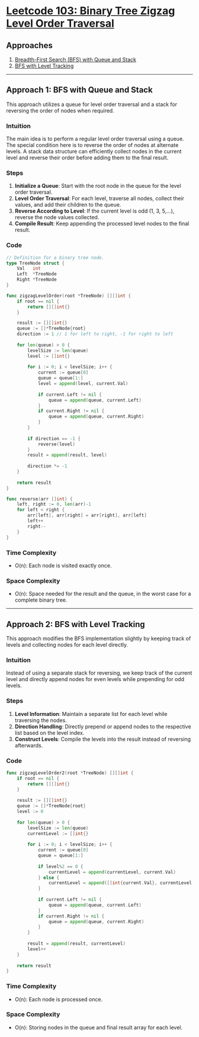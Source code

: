 # [Leetcode 103: Binary Tree Zigzag Level Order Traversal](https://leetcode.com/problems/binary-tree-zigzag-level-order-traversal/)

## Approaches
1. [Breadth-First Search (BFS) with Queue and Stack](#approach-1-bfs-with-queue-and-stack)
2. [BFS with Level Tracking](#approach-2-bfs-with-level-tracking)

---

## Approach 1: BFS with Queue and Stack
This approach utilizes a queue for level order traversal and a stack for reversing the order of nodes when required.

### Intuition
The main idea is to perform a regular level order traversal using a queue. The special condition here is to reverse the order of nodes at alternate levels. A stack data structure can efficiently collect nodes in the current level and reverse their order before adding them to the final result.

### Steps
1. **Initialize a Queue**: Start with the root node in the queue for the level order traversal.
2. **Level Order Traversal**: For each level, traverse all nodes, collect their values, and add their children to the queue.
3. **Reverse According to Level**: If the current level is odd (1, 3, 5,...), reverse the node values collected.
4. **Compile Result**: Keep appending the processed level nodes to the final result.

### Code
```go
// Definition for a binary tree node.
type TreeNode struct {
    Val   int
    Left  *TreeNode
    Right *TreeNode
}

func zigzagLevelOrder(root *TreeNode) [][]int {
    if root == nil {
        return [][]int{}
    }

    result := [][]int{}
    queue := []*TreeNode{root}
    direction := 1 // 1 for left to right, -1 for right to left
    
    for len(queue) > 0 {
        levelSize := len(queue)
        level := []int{}
        
        for i := 0; i < levelSize; i++ {
            current := queue[0]
            queue = queue[1:]
            level = append(level, current.Val)
            
            if current.Left != nil {
                queue = append(queue, current.Left)
            }
            if current.Right != nil {
                queue = append(queue, current.Right)
            }
        }
        
        if direction == -1 {
            reverse(level)
        }
        result = append(result, level)
        
        direction *= -1
    }
    
    return result
}

func reverse(arr []int) {
    left, right := 0, len(arr)-1
    for left < right {
        arr[left], arr[right] = arr[right], arr[left]
        left++
        right--
    }
}
```
### Time Complexity
- O(n): Each node is visited exactly once.
### Space Complexity
- O(n): Space needed for the result and the queue, in the worst case for a complete binary tree.

---

## Approach 2: BFS with Level Tracking
This approach modifies the BFS implementation slightly by keeping track of levels and collecting nodes for each level directly.

### Intuition
Instead of using a separate stack for reversing, we keep track of the current level and directly append nodes for even levels while prepending for odd levels.

### Steps
1. **Level Information**: Maintain a separate list for each level while traversing the nodes.
2. **Direction Handling**: Directly prepend or append nodes to the respective list based on the level index.
3. **Construct Levels**: Compile the levels into the result instead of reversing afterwards.

### Code
```go
func zigzagLevelOrder2(root *TreeNode) [][]int {
    if root == nil {
        return [][]int{}
    }
    
    result := [][]int{}
    queue := []*TreeNode{root}
    level := 0
    
    for len(queue) > 0 {
        levelSize := len(queue)
        currentLevel := []int{}
        
        for i := 0; i < levelSize; i++ {
            current := queue[0]
            queue = queue[1:]
            
            if level%2 == 0 {
                currentLevel = append(currentLevel, current.Val)
            } else {
                currentLevel = append([]int{current.Val}, currentLevel...)
            }
            
            if current.Left != nil {
                queue = append(queue, current.Left)
            }
            if current.Right != nil {
                queue = append(queue, current.Right)
            }
        }
        
        result = append(result, currentLevel)
        level++
    }
    
    return result
}
```
### Time Complexity
- O(n): Each node is processed once.
### Space Complexity
- O(n): Storing nodes in the queue and final result array for each level.

